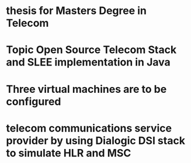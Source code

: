 # thesis for Masters Degree in Telecom
# Topic  Open Source Telecom Stack and SLEE implementation in Java

# Three virtual machines are to be configured

# telecom communications service provider by using Dialogic DSI stack to simulate HLR and MSC

